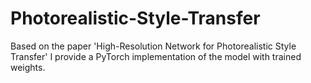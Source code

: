 # Photorealistic-Style-Transfer
Based on the paper 'High-Resolution Network for Photorealistic Style Transfer' I provide a PyTorch implementation of the model with trained weights. 

